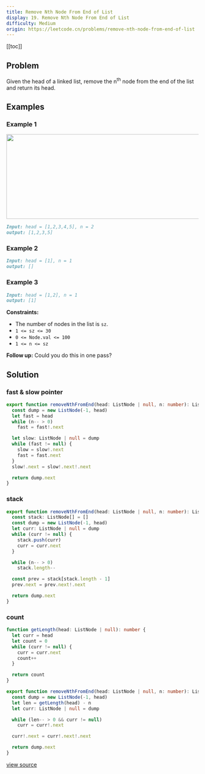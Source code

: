 ```yaml
---
title: Remove Nth Node From End of List
display: 19. Remove Nth Node From End of List
difficulty: Medium
origin: https://leetcode.cn/problems/remove-nth-node-from-end-of-list
---
```


[[toc]]

## Problem

Given the head of a linked list, remove the n<sup>th</sup> node from the end of the list and return its head.

## Examples

### Example 1

<img alt="" src="https://assets.leetcode.com/uploads/2020/10/03/remove_ex1.jpg" style="width: 542px; height: 222px;" />

```md
Input: head = [1,2,3,4,5], n = 2
output: [1,2,3,5]
```

### Example 2

```md
Input: head = [1], n = 1
output: []
```

### Example 3

```md
Input: head = [1,2], n = 1
output: [1]
```

**Constraints:**

- The number of nodes in the list is <code>sz</code>.
- <code>1 &lt;= sz &lt;= 30</code>
- <code>0 &lt;= Node.val &lt;= 100</code>
- <code>1 &lt;= n &lt;= sz</code>

**Follow up:** Could you do this in one pass?

## Solution

### fast & slow pointer

```ts
export function removeNthFromEnd(head: ListNode | null, n: number): ListNode | null {
  const dump = new ListNode(-1, head)
  let fast = head
  while (n-- > 0)
    fast = fast!.next

  let slow: ListNode | null = dump
  while (fast != null) {
    slow = slow!.next
    fast = fast.next
  }
  slow!.next = slow!.next!.next

  return dump.next
}
```

### stack

```ts
export function removeNthFromEnd(head: ListNode | null, n: number): ListNode | null {
  const stack: ListNode[] = []
  const dump = new ListNode(-1, head)
  let curr: ListNode | null = dump
  while (curr != null) {
    stack.push(curr)
    curr = curr.next
  }

  while (n-- > 0)
    stack.length--

  const prev = stack[stack.length - 1]
  prev.next = prev.next!.next

  return dump.next
}
```

### count

```ts
function getLength(head: ListNode | null): number {
  let curr = head
  let count = 0
  while (curr != null) {
    curr = curr.next
    count++
  }

  return count
}

export function removeNthFromEnd(head: ListNode | null, n: number): ListNode | null {
  const dump = new ListNode(-1, head)
  let len = getLength(head) - n
  let curr: ListNode | null = dump

  while (len-- > 0 && curr != null)
    curr = curr!.next

  curr!.next = curr!.next!.next

  return dump.next
}
```

[view source](https://leetcode.cn/problems/remove-nth-node-from-end-of-list)
